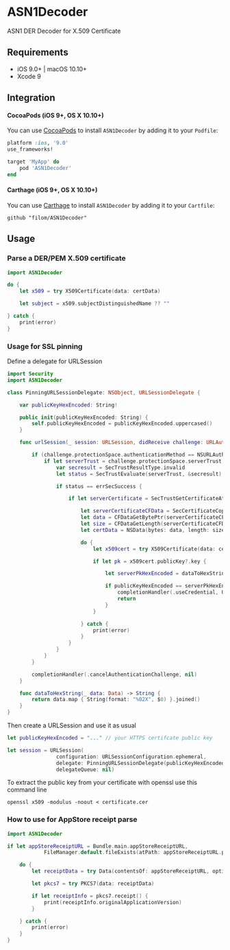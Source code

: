 # ASN1Decoder
ASN1 DER Decoder for X.509 Certificate

## Requirements

- iOS 9.0+ | macOS 10.10+
- Xcode 9

## Integration

#### CocoaPods (iOS 9+, OS X 10.10+)

You can use [CocoaPods](http://cocoapods.org/) to install `ASN1Decoder` by adding it to your `Podfile`:

```ruby
platform :ios, '9.0'
use_frameworks!

target 'MyApp' do
	pod 'ASN1Decoder'
end
```

#### Carthage (iOS 9+, OS X 10.10+)

You can use [Carthage](https://github.com/Carthage/Carthage) to install `ASN1Decoder` by adding it to your `Cartfile`:

```
github "filom/ASN1Decoder"
```


## Usage

### Parse a DER/PEM X.509 certificate

``` swift
import ASN1Decoder

do {
    let x509 = try X509Certificate(data: certData)

    let subject = x509.subjectDistinguishedName ?? ""

} catch {
    print(error)
}
```



### Usage for SSL pinning

Define a delegate for URLSession

``` swift
import Security
import ASN1Decoder

class PinningURLSessionDelegate: NSObject, URLSessionDelegate {

    var publicKeyHexEncoded: String!

    public init(publicKeyHexEncoded: String) {
        self.publicKeyHexEncoded = publicKeyHexEncoded.uppercased()
    }

    func urlSession(_ session: URLSession, didReceive challenge: URLAuthenticationChallenge, completionHandler: @escaping (URLSession.AuthChallengeDisposition, URLCredential?) -> Swift.Void) {

        if (challenge.protectionSpace.authenticationMethod == NSURLAuthenticationMethodServerTrust) {
            if let serverTrust = challenge.protectionSpace.serverTrust {
                var secresult = SecTrustResultType.invalid
                let status = SecTrustEvaluate(serverTrust, &secresult)

                if status == errSecSuccess {

                    if let serverCertificate = SecTrustGetCertificateAtIndex(serverTrust, 0) {

                        let serverCertificateCFData = SecCertificateCopyData(serverCertificate)
                        let data = CFDataGetBytePtr(serverCertificateCFData)
                        let size = CFDataGetLength(serverCertificateCFData)
                        let certData = NSData(bytes: data, length: size)

                        do {
                            let x509cert = try X509Certificate(data: certData as Data)

                            if let pk = x509cert.publicKey?.key {

                                let serverPkHexEncoded = dataToHexString(pk)

                                if publicKeyHexEncoded == serverPkHexEncoded {
                                    completionHandler(.useCredential, URLCredential(trust:serverTrust))
                                    return
                                }
                            }

                        } catch {
                            print(error)
                        }
                    }
                }
            }
        }

        completionHandler(.cancelAuthenticationChallenge, nil)
    }

    func dataToHexString(_ data: Data) -> String {
        return data.map { String(format: "%02X", $0) }.joined()
    }
}
```


Then create a URLSession and use it as usual

``` swift
let publicKeyHexEncoded = "..." // your HTTPS certifcate public key

let session = URLSession(
                configuration: URLSessionConfiguration.ephemeral,
                delegate: PinningURLSessionDelegate(publicKeyHexEncoded: publicKeyHexEncoded),
                delegateQueue: nil)
```


To extract the public key from your certificate with openssl use this command line

```
openssl x509 -modulus -noout < certificate.cer
```


### How to use for AppStore receipt parse

``` swift
import ASN1Decoder

if let appStoreReceiptURL = Bundle.main.appStoreReceiptURL,
            FileManager.default.fileExists(atPath: appStoreReceiptURL.path) {

    do {
        let receiptData = try Data(contentsOf: appStoreReceiptURL, options: .alwaysMapped)

        let pkcs7 = try PKCS7(data: receiptData)

        if let receiptInfo = pkcs7.receipt() {
            print(receiptInfo.originalApplicationVersion)
        }

    } catch {
        print(error)
    }
}
```
